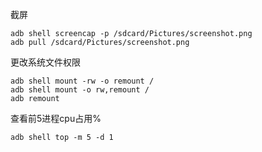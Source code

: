 截屏

```
adb shell screencap -p /sdcard/Pictures/screenshot.png
adb pull /sdcard/Pictures/screenshot.png
```

更改系统文件权限

```shell
adb shell mount -rw -o remount /
adb shell mount -o rw,remount /
adb remount
```

查看前5进程cpu占用%

```
adb shell top -m 5 -d 1
```



